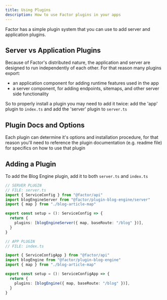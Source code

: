 ```yaml
---
title: Using Plugins
description: How to use Factor plugins in your apps
---
```


Factor has a simple plugin system that you can use to add server and application plugins.

## Server vs Application Plugins

Because of Factor's distributed nature, the application and server are designed to run independently of each other. For that reason many plugins export:

- an application component for adding runtime features used in the app
- a server component, for adding endpoints, sitemaps, and other server side functionality

So to properly install a plugin you may need to add it twice: add the 'app' plugin to `index.ts` and add the 'server' plugin to `server.ts`

## Plugin Docs and Options

Each plugin can determine it's options and installation procedure, for that reason you'll need to reference the plugin documentation (e.g. readme file) for specifics on how to use that plugin

## Adding a Plugin

To add the Blog Engine plugin, add it to both `server.ts` and `index.ts`

```ts
// SERVER PLUGIN
// FILE: server.ts
import { ServiceConfig } from "@factor/api"
import blogEngineServer from "@factor/plugin-blog-engine/server"
import { map } from "./blog-article-map"

export const setup = (): ServiceConfig => {
  return {
    plugins: [blogEngineServer({ map, baseRoute: "/blog" })],
  }
}
```

```ts
// APP PLUGIN
// FILE: index.ts

import { ServiceConfigApp } from "@factor/api"
import blogEngine from "@factor/plugin-blog-engine"
import { map } from "./blog-article-map"

export const setup = (): ServiceConfigApp => {
  return {
    plugins: [blogEngine({ map, baseRoute: "/blog" })],
  }
}
```
